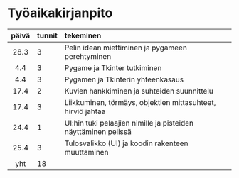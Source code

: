 # Työaikakirjanpito

| päivä | tunnit | tekeminen  |
| :----:|:-----| :-----|
| 28.3 | 3    | Pelin idean miettiminen ja pygameen perehtyminen |
| 4.4 | 3    | Pygame ja Tkinter tutkiminen |
| 4.4 | 3    | Pygamen ja Tkinterin yhteenkasaus |
| 17.4 | 2    | Kuvien hankkiminen ja suhteiden suunnittelu |
| 17.4 | 3    | Liikkuminen, törmäys, objektien mittasuhteet, hirviö jahtaa |
| 24.4 | 1    | UI:hin tuki pelaajien nimille ja pisteiden näyttäminen pelissä |
| 25.4 | 3    | Tulosvalikko (UI) ja koodin rakenteen muuttaminen |
| yht   | 18   | | 
